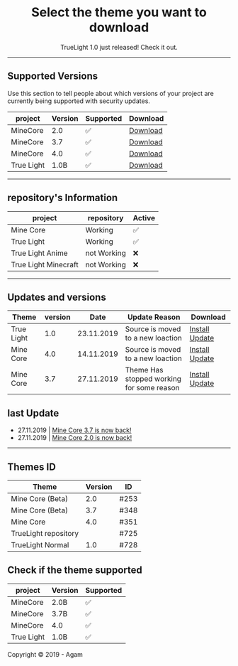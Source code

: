 <h1 align="center">Select the theme you want to download</h1>
<p align="center">TrueLight 1.0 just released! Check it out.</p>

---
## Supported Versions

Use this section to tell people about which versions of your project are
currently being supported with security updates.


|  project    | Version | Supported          | Download |
| ----------- | ------- | ------------------ | -------- |
| MineCore    |  2.0    | :white_check_mark: |[Download](https://mega.nz/#!2CZRyCYR!c1NGdcX_Nv46NdY98v0SCzSCoq9n1K3vF6Vl0K21YQY)|
| MineCore    |  3.7    | :white_check_mark: |[Download](https://mega.nz/#!rWBzECaJ!K9XDvhrAdONKvKI-X-cdcMZHEgTN7OO9nGLRGLLkHA8)|
| MineCore    |  4.0    | :white_check_mark: |[Download](https://mega.nz/#!JgJm2A4Y!5n5AjErY79ErloBja7zkjY4F20chv67Ci7nNAFiBkjY)|
| True Light  |  1.0B   | :white_check_mark: |[Download](https://mega.nz/#!nGYjTKiT!zvGzEp1q8WfHQAVnCFdiG6Sbi6zIaoL6be28zHuJqeM)|

---
## repository's Information

|  project    | repository | Active             |
| ----------- | ------- | ------------------ |
| Mine Core    |   Working      | :white_check_mark: |
| True Light  |    Working     | :white_check_mark: |
| True Light Anime |    not Working     | :x: |
| True Light Minecraft |    not Working     | :x: |

---
## Updates and versions
| Theme |  version  |  Date   | Update Reason|  Download |
| ----------- | ------- | ------- | ------- | ---------- |
| True Light | 1.0 | 23.11.2019 | Source is moved to a new loaction |[Install Update](https://mega.nz/#!nGYjTKiT!zvGzEp1q8WfHQAVnCFdiG6Sbi6zIaoL6be28zHuJqeM) |
| Mine Core | 4.0 | 14.11.2019 | Source is moved to a new loaction |[Install Update](https://mega.nz/#!JgJm2A4Y!5n5AjErY79ErloBja7zkjY4F20chv67Ci7nNAFiBkjY) |
| Mine Core | 3.7 | 27.11.2019 | Theme Has stopped working for some reason |[Install Update](https://mega.nz/#!rWBzECaJ!K9XDvhrAdONKvKI-X-cdcMZHEgTN7OO9nGLRGLLkHA8)

## last Update
-  27.11.2019 | [Mine Core 3.7 is now back!](https://mega.nz/#!rWBzECaJ!K9XDvhrAdONKvKI-X-cdcMZHEgTN7OO9nGLRGLLkHA8)
-  27.11.2019 | [Mine Core 2.0 is now back!](https://mega.nz/#!2CZRyCYR!c1NGdcX_Nv46NdY98v0SCzSCoq9n1K3vF6Vl0K21YQY)

---
## Themes ID 
|    Theme    | Version   | ID   |
| ----------- | ------- | ---------- |
| Mine Core (Beta) | 2.0 | #253 |
| Mine Core (Beta) | 3.7 | #348 |
| Mine Core | 4.0 | #351 |
| TrueLight repository  || #725 |
| TrueLight Normal | 1.0 | #728 | 

## Check if the theme supported 

|  project    | Version | Supported          |
| ----------- | ------- | ------------------ |
| MineCore    |  2.0B   | :white_check_mark: |
| MineCore    |  3.7B   | :white_check_mark: |
| MineCore    |  4.0    | :white_check_mark: |
| True Light  |  1.0B   | :white_check_mark: |

Copyright © 2019 - Agam

